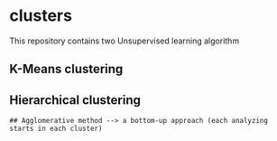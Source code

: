 # clusters

This repository contains two Unsupervised learning algorithm 

## K-Means clustering
## Hierarchical clustering 
    ## Agglomerative method --> a bottom-up approach (each analyzing starts in each cluster)

